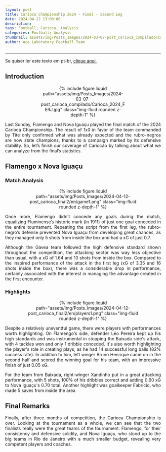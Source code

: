 ```yaml
---
layout: post
title: Carioca Championship 2024 - Final - Second Leg
date: 2024-04-12 13:00:00
description:
tags: Football; Carioca; Analysis
categories: Football; Analysis
thumbnail: assets/img/Posts_Images/2024-03-07-post_carioca_compilado/Carioca_2024_FERJ.jpg
author: Ace Laboratory Football Team
---
```


---
<p align="justify">
Se quiser ler este texto em pt-br, <a href = "https://ac3lab.github.io/blog/2000/post_carioca_final2-pt/"> clique aqui.</a>
</p>

<h2>Introduction</h2>

<div style="width: 55%; margin: 0 auto; text-align: center;">
{% include figure.liquid path="assets/img/Posts_Images/2024-03-07-post_carioca_compilado/Carioca_2024_FERJ.jpg" class="img-fluid rounded z-depth-1" %}
</div>

<div style="text-align: justify">
<p align="justify">
Last Sunday, Flamengo and Nova Iguaçu played the final match of the 2024 Carioca Championship. The result of 1x0 in favor of the team commanded by Tite only confirmed what was already expected and the rubro-negros are now state champions, thanks to a campaign marked by its defensive stability. So, let’s finish our coverage of Cariocão by talking about what we can analyze from the final’s statistics.
</p>
</div>

<h2>Flamengo x Nova Iguaçu</h2>

<div style="text-align: justify">

<h3>Match Analysis</h3>
<div style="width: 80%; margin: 0 auto; text-align: center;">
{% include figure.liquid path="assets/img/Posts_Images/2024-04-12-post_carioca_final2/en/game1.png" class="img-fluid rounded z-depth-1" %}
</div>

<p align="justify">
Once more, Flamengo didn’t concede any goals during the match, equalizing Fluminense’s historic mark (in 1911) of just one goal conceded in the entire tournament. Repeating the script from the first leg, the rubro-negro’s defense prevented Nova Iguaçu from developing great chances, as they managed only 5 shots from inside the box and had a xG of just 0.7.
</p>
<p align="justify">
Although the Gávea team followed the high defensive standard shown throughout the competition, the attacking sector was way less objective than usual, with a xG of 1.64 and 10 shots from inside the box. Compared to the inspired performance of the attack in the first leg (xG of 3.35 and 16 shots inside the box), there was a considerable drop in performance, certainly associated with the interest in managing the advantage created in the first encounter.

</p>



<h3>Highlights</h3>

<div style="width: 80%; margin: 0 auto; text-align: center;">
{% include figure.liquid path="assets/img/Posts_Images/2024-04-12-post_carioca_final2/en/players1.png" class="img-fluid rounded z-depth-1" %}
</div>

<p align="justify">
Despite a relatively uneventful game, there were players with performances worth highlighting. On Flamengo's side, defender Léo Pereira kept up his high standards and was instrumental in stopping the Baixada side's attack, with 4 tackles won and only 1 dribble conceded. It's also worth highlighting the player's role in creating plays, as he had 14 successful long balls (82% success rate). In addition to him, left winger Bruno Henrique came on in the second half and scored the winning goal for his team, with an impressive finish of just 0.05 xG.


</p>

<p align="justify">
For the team from Baixada, right-winger Xandinho put in a great attacking performance, with 5 shots, 100% of his dribbles correct and adding 0.60 xG to Nova Iguaçu's 0.70 total. Another highlight was goalkeeper Fabrício, who made 5 saves from inside the area.


</p>

</div>

<h2>Final Remarks</h2>
<div style="text-align: justify">

<p align="justify">
Finally, after three months of competition, the Carioca Championship is over. Looking at the tournament as a whole, we can see that the two finalists really were the great teams of the tournament. Flamengo, for their consistency and defensive solidity, and Nova Iguaçu, who stood up to the big teams in Rio de Janeiro with a much smaller budget, revealing very competent players and coaches.
</p>

</div>
